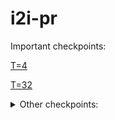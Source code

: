 # i2i-pr

Important checkpoints:

[T=4](https://mega.nz/folder/NWd3DYAI#KFQg8y_78Tlaft0wI5mX3A/file/FS10hT4T)

[T=32](https://mega.nz/folder/NWd3DYAI#KFQg8y_78Tlaft0wI5mX3A/file/Ea0U0JJQ)

<details>
<summary>Other checkpoints:</summary>

[5_8](https://mega.nz/folder/NWd3DYAI#KFQg8y_78Tlaft0wI5mX3A/file/MH1AkbYL)

[8](https://mega.nz/folder/NWd3DYAI#KFQg8y_78Tlaft0wI5mX3A/file/AWlySLYI)

</details>
